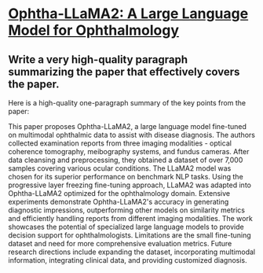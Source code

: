 # [Ophtha-LLaMA2: A Large Language Model for Ophthalmology](https://arxiv.org/abs/2312.04906)

## Write a very high-quality paragraph summarizing the paper that effectively covers the paper.

 Here is a high-quality one-paragraph summary of the key points from the paper:

This paper proposes Ophtha-LLaMA2, a large language model fine-tuned on multimodal ophthalmic data to assist with disease diagnosis. The authors collected examination reports from three imaging modalities - optical coherence tomography, meibography systems, and fundus cameras. After data cleansing and preprocessing, they obtained a dataset of over 7,000 samples covering various ocular conditions. The LLaMA2 model was chosen for its superior performance on benchmark NLP tasks. Using the progressive layer freezing fine-tuning approach, LLaMA2 was adapted into Ophtha-LLaMA2 optimized for the ophthalmology domain. Extensive experiments demonstrate Ophtha-LLaMA2's accuracy in generating diagnostic impressions, outperforming other models on similarity metrics and efficiently handling reports from different imaging modalities. The work showcases the potential of specialized large language models to provide decision support for ophthalmologists. Limitations are the small fine-tuning dataset and need for more comprehensive evaluation metrics. Future research directions include expanding the dataset, incorporating multimodal information, integrating clinical data, and providing customized diagnosis.
